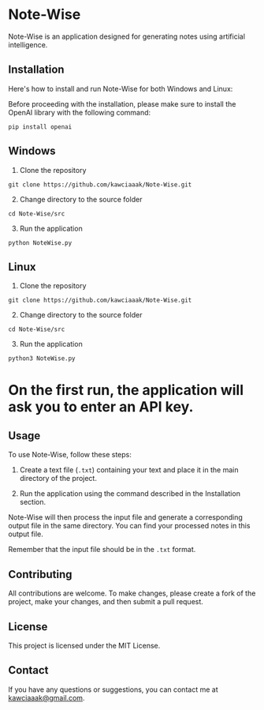# Note-Wise

Note-Wise is an application designed for generating notes using artificial intelligence.

## Installation

Here's how to install and run Note-Wise for both Windows and Linux:

Before proceeding with the installation, please make sure to install the OpenAI library with the following command:

`pip install openai`

## Windows

1. Clone the repository

`git clone https://github.com/kawciaaak/Note-Wise.git`

2. Change directory to the source folder

`cd Note-Wise/src`

3. Run the application

`python NoteWise.py`

## Linux

1. Clone the repository

`git clone https://github.com/kawciaaak/Note-Wise.git`

2. Change directory to the source folder

`cd Note-Wise/src`

3. Run the application

`python3 NoteWise.py`

# On the first run, the application will ask you to enter an API key.

## Usage

To use Note-Wise, follow these steps:

1. Create a text file (`.txt`) containing your text and place it in the main directory of the project.

2. Run the application using the command described in the Installation section.

Note-Wise will then process the input file and generate a corresponding output file in the same directory. You can find your processed notes in this output file.

Remember that the input file should be in the `.txt` format.

## Contributing

All contributions are welcome. To make changes, please create a fork of the project, make your changes, and then submit a pull request.

## License

This project is licensed under the MIT License.

## Contact

If you have any questions or suggestions, you can contact me at kawciaaak@gmail.com.
